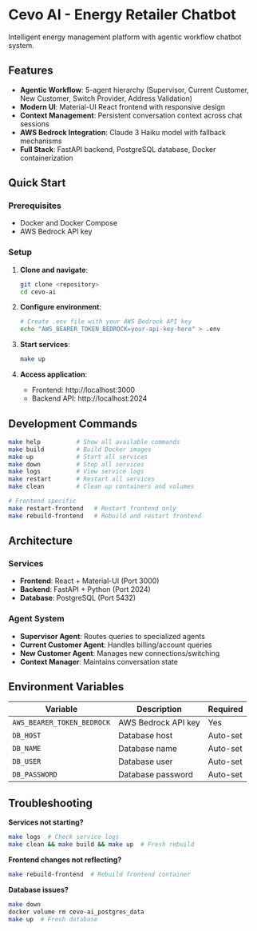 # Cevo AI - Energy Retailer Chatbot

Intelligent energy management platform with agentic workflow chatbot system.

## Features

- **Agentic Workflow**: 5-agent hierarchy (Supervisor, Current Customer, New Customer, Switch Provider, Address Validation)
- **Modern UI**: Material-UI React frontend with responsive design
- **Context Management**: Persistent conversation context across chat sessions
- **AWS Bedrock Integration**: Claude 3 Haiku model with fallback mechanisms
- **Full Stack**: FastAPI backend, PostgreSQL database, Docker containerization

## Quick Start

### Prerequisites
- Docker and Docker Compose
- AWS Bedrock API key

### Setup

1. **Clone and navigate**:
   ```bash
   git clone <repository>
   cd cevo-ai
   ```

2. **Configure environment**:
   ```bash
   # Create .env file with your AWS Bedrock API key
   echo "AWS_BEARER_TOKEN_BEDROCK=your-api-key-here" > .env
   ```

3. **Start services**:
   ```bash
   make up
   ```

4. **Access application**:
   - Frontend: http://localhost:3000
   - Backend API: http://localhost:2024

## Development Commands

```bash
make help          # Show all available commands
make build         # Build Docker images
make up            # Start all services
make down          # Stop all services
make logs          # View service logs
make restart       # Restart all services
make clean         # Clean up containers and volumes

# Frontend specific
make restart-frontend   # Restart frontend only
make rebuild-frontend   # Rebuild and restart frontend
```

## Architecture

### Services
- **Frontend**: React + Material-UI (Port 3000)
- **Backend**: FastAPI + Python (Port 2024)
- **Database**: PostgreSQL (Port 5432)

### Agent System
- **Supervisor Agent**: Routes queries to specialized agents
- **Current Customer Agent**: Handles billing/account queries
- **New Customer Agent**: Manages new connections/switching
- **Context Manager**: Maintains conversation state

## Environment Variables

| Variable | Description | Required |
|----------|-------------|----------|
| `AWS_BEARER_TOKEN_BEDROCK` | AWS Bedrock API key | Yes |
| `DB_HOST` | Database host | Auto-set |
| `DB_NAME` | Database name | Auto-set |
| `DB_USER` | Database user | Auto-set |
| `DB_PASSWORD` | Database password | Auto-set |

## Troubleshooting

**Services not starting?**
```bash
make logs  # Check service logs
make clean && make build && make up  # Fresh rebuild
```

**Frontend changes not reflecting?**
```bash
make rebuild-frontend  # Rebuild frontend container
```

**Database issues?**
```bash
make down
docker volume rm cevo-ai_postgres_data
make up  # Fresh database
```